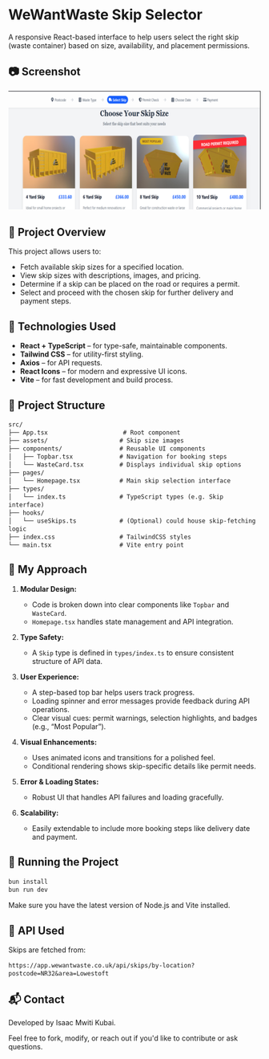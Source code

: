 # WeWantWaste Skip Selector

A responsive React-based interface to help users select the right skip (waste container) based on size, availability, and placement permissions.

## 📷 Screenshot
![alt text](src/assets/home.png)

## 🚀 Project Overview

This project allows users to:
- Fetch available skip sizes for a specified location.
- View skip sizes with descriptions, images, and pricing.
- Determine if a skip can be placed on the road or requires a permit.
- Select and proceed with the chosen skip for further delivery and payment steps.

## 🔧 Technologies Used

- **React + TypeScript** – for type-safe, maintainable components.
- **Tailwind CSS** – for utility-first styling.
- **Axios** – for API requests.
- **React Icons** – for modern and expressive UI icons.
- **Vite** – for fast development and build process.

## 📁 Project Structure

```
src/
├── App.tsx                     # Root component
├── assets/                    # Skip size images
├── components/                # Reusable UI components
│   ├── Topbar.tsx             # Navigation for booking steps
│   └── WasteCard.tsx          # Displays individual skip options
├── pages/
│   └── Homepage.tsx           # Main skip selection interface
├── types/
│   └── index.ts               # TypeScript types (e.g. Skip interface)
├── hooks/
│   └── useSkips.ts            # (Optional) could house skip-fetching logic
├── index.css                  # TailwindCSS styles
└── main.tsx                   # Vite entry point
```

## 🧠 My Approach

1. **Modular Design:**
   - Code is broken down into clear components like `Topbar` and `WasteCard`.
   - `Homepage.tsx` handles state management and API integration.

2. **Type Safety:**
   - A `Skip` type is defined in `types/index.ts` to ensure consistent structure of API data.

3. **User Experience:**
   - A step-based top bar helps users track progress.
   - Loading spinner and error messages provide feedback during API operations.
   - Clear visual cues: permit warnings, selection highlights, and badges (e.g., “Most Popular”).

4. **Visual Enhancements:**
   - Uses animated icons and transitions for a polished feel.
   - Conditional rendering shows skip-specific details like permit needs.

5. **Error & Loading States:**
   - Robust UI that handles API failures and loading gracefully.

6. **Scalability:**
   - Easily extendable to include more booking steps like delivery date and payment.


## 🧪 Running the Project

```bash
bun install
bun run dev
```

Make sure you have the latest version of Node.js and Vite installed.

## 📡 API Used

Skips are fetched from:
```
https://app.wewantwaste.co.uk/api/skips/by-location?postcode=NR32&area=Lowestoft
```

## 📬 Contact

Developed by Isaac Mwiti Kubai.

Feel free to fork, modify, or reach out if you'd like to contribute or ask questions.
